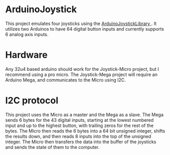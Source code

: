 # ArduinoJoystick
This project emulates four joysticks using the [ArduinoJoystickLibrary
](https://github.com/MHeironimus/ArduinoJoystickLibrary).  It utilizes two Arduinos to have 64 digital button inputs and currently supports 6 analog axis inputs.

# Hardware
Any 32u4 based arduino should work for the Joystick-Micro project, but I recommend using a pro micro.
The Joystick-Mega project will require an Arduino Mega, and communicates to the Micro using I2C.

# I2C protocol
This project uses the Micro as a master and the Mega as a slave.  The Mega sends 6 bytes for the 43 digital inputs, starting at the lowest numbered input and up to the highest button, with trailing zeros for the rest of the bytes.  The Micro then reads the 6 bytes into a 64 bit unsigned integer, shifts the results down, and then reads 8 inputs into the top of the unsigned integer.  The Micro then transfers the data into the buffer of the joysticks and sends the state of them to the computer.